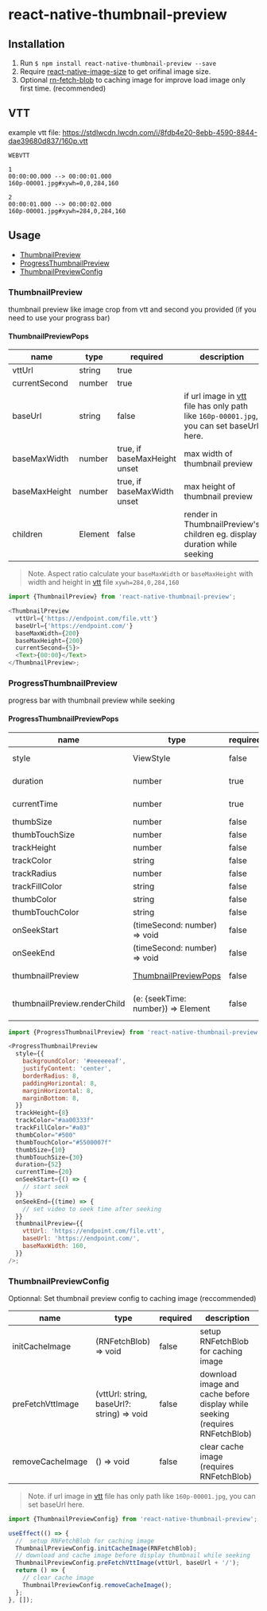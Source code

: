 # react-native-thumbnail-preview

## Installation

1. Run `$ npm install react-native-thumbnail-preview --save`
2. Require [react-native-image-size](https://github.com/eXist-FraGGer/react-native-image-size) to get orifinal image size.
3. Optional [rn-fetch-blob](https://github.com/joltup/rn-fetch-blob) to caching image for improve load image only first time. (recommended)

## VTT

example vtt file: https://stdlwcdn.lwcdn.com/i/8fdb4e20-8ebb-4590-8844-dae39680d837/160p.vtt

```
WEBVTT

1
00:00:00.000 --> 00:00:01.000
160p-00001.jpg#xywh=0,0,284,160

2
00:00:01.000 --> 00:00:02.000
160p-00001.jpg#xywh=284,0,284,160
```

## Usage

- [ThumbnailPreview](#ThumbnailPreview)
- [ProgressThumbnailPreview](#ProgressThumbnailPreview)
- [ThumbnailPreviewConfig](#ThumbnailPreviewConfig)

### ThumbnailPreview

thumbnail preview like image crop from vtt and second you provided (if you need to use your prograss bar)

#### ThumbnailPreviewPops

| name          | type    | required                     | description                                                                                     |
| ------------- | ------- | ---------------------------- | ----------------------------------------------------------------------------------------------- |
| vttUrl        | string  | true                         |                                                                                                 |
| currentSecond | number  | true                         |                                                                                                 |
| baseUrl       | string  | false                        | if url image in [vtt](#VTT) file has only path like `160p-00001.jpg`, you can set baseUrl here. |
| baseMaxWidth  | number  | true, if baseMaxHeight unset | max width of thumbnail preview                                                                  |
| baseMaxHeight | number  | true, if baseMaxWidth unset  | max height of thumbnail preview                                                                 |
| children      | Element | false                        | render in ThumbnailPreview's children eg. display duration while seeking                        |

> Note. Aspect ratio calculate your `baseMaxWidth` or `baseMaxHeight` with width and height in [vtt](#VTT) file `xywh=284,0,284,160`

```javascript
import {ThumbnailPreview} from 'react-native-thumbnail-preview';

<ThumbnailPreview
  vttUrl={'https://endpoint.com/file.vtt'}
  baseUrl={'https://endpoint.com/'}
  baseMaxWidth={200}
  baseMaxHeight={200}
  currentSecond={5}>
  <Text>{00:00}</Text>
</ThumbnailPreview>;
```

### ProgressThumbnailPreview

progress bar with thumbnail preview while seeking

#### ProgressThumbnailPreviewPops

| name                         | type                                          | required | description                           |
| ---------------------------- | --------------------------------------------- | -------- | ------------------------------------- |
| style                        | ViewStyle                                     | false    | be carefull about padding, margin     |
| duration                     | number                                        | true     | video's duration (second)             |
| currentTime                  | number                                        | true     | display currentTime in progress bar   |
| thumbSize                    | number                                        | false    | default: 20                           |
| thumbTouchSize               | number                                        | false    | default: 50                           |
| trackHeight                  | number                                        | false    | default: 10                           |
| trackColor                   | string                                        | false    |                                       |
| trackRadius                  | number                                        | false    |                                       |
| trackFillColor               | string                                        | false    |                                       |
| thumbColor                   | string                                        | false    |                                       |
| thumbTouchColor              | string                                        | false    |                                       |
| onSeekStart                  | (timeSecond: number) => void                  | false    | when start seek                       |
| onSeekEnd                    | (timeSecond: number) => void                  | false    | when end seek                         |
| thumbnailPreview             | [ThumbnailPreviewPops](#ThumbnailPreviewPops) | false    | currentSecond will be replace         |
| thumbnailPreview.renderChild | (e: {seekTime: number}) => Element            | false    | render in ThumbnailPreview's children |

```javascript
import {ProgressThumbnailPreview} from 'react-native-thumbnail-preview';

<ProgressThumbnailPreview
  style={{
    backgroundColor: '#eeeeeeaf',
    justifyContent: 'center',
    borderRadius: 8,
    paddingHorizontal: 8,
    marginHorizontal: 8,
    marginBottom: 8,
  }}
  trackHeight={8}
  trackColor="#aa00333f"
  trackFillColor="#a03"
  thumbColor="#500"
  thumbTouchColor="#5500007f"
  thumbSize={10}
  thumbTouchSize={30}
  duration={52}
  currentTime={20}
  onSeekStart={() => {
    // start seek
  }}
  onSeekEnd={(time) => {
    // set video to seek time after seeking
  }}
  thumbnailPreview={{
    vttUrl: 'https://endpoint.com/file.vtt',
    baseUrl: 'https://endpoint.com/',
    baseMaxWidth: 160,
  }}
/>;
```

### ThumbnailPreviewConfig

Optionnal: Set thumbnail preview config to caching image (reccommended)

| name             | type                                       | required | description                                                                  |
| ---------------- | ------------------------------------------ | -------- | ---------------------------------------------------------------------------- |
| initCacheImage   | (RNFetchBlob) => void                      | false    | setup RNFetchBlob for caching image                                          |
| preFetchVttImage | (vttUrl: string, baseUrl?: string) => void | false    | download image and cache before display while seeking (requires RNFetchBlob) |
| removeCacheImage | () => void                                 | false    | clear cache image (requires RNFetchBlob)                                     |

> Note. if url image in [vtt](#VTT) file has only path like `160p-00001.jpg`, you can set baseUrl here.

```javascript
import {ThumbnailPreviewConfig} from 'react-native-thumbnail-preview';

useEffect(() => {
  //  setup RNFetchBlob for caching image
  ThumbnailPreviewConfig.initCacheImage(RNFetchBlob);
  // download and cache image before display thumbnail while seeking
  ThumbnailPreviewConfig.preFetchVttImage(vttUrl, baseUrl + '/');
  return () => {
    // clear cache image
    ThumbnailPreviewConfig.removeCacheImage();
  };
}, []);
```
